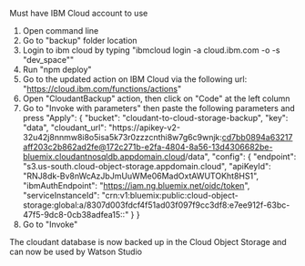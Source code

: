 Must have IBM Cloud account to use
1) Open command line
2) Go to "backup" folder location
3) Login to ibm cloud by typing "ibmcloud login -a cloud.ibm.com -o <user email> -s "dev_space""
4) Run "npm deploy"
5) Go to the updated action on IBM Cloud via the following url: "https://cloud.ibm.com/functions/actions"
6) Open "CloudantBackup" action, then click on "Code" at the left column
7) Go to "Invoke with parameters" then paste the following parameters and press "Apply":
	{
	    "bucket": "cloudant-to-cloud-storage-backup",
	    "key": "data",
	    "cloudant_url": "https://apikey-v2-32u42j8nnmw8i8o5isa5k73r0zzzcnthi8w7g6c9wnjk:cd7bb0894a63217aff203c2b862ad2fe@172c271b-e2fa-4804-8a56-13d4306682be-bluemix.cloudantnosqldb.appdomain.cloud/data",
	    "config": {
	        "endpoint": "s3.us-south.cloud-object-storage.appdomain.cloud",
	        "apiKeyId": "RNJ8dk-Bv8nWcAzJbJmUuWMe06MadOxtAWUTOKht8HS1",
	        "ibmAuthEndpoint": "https://iam.ng.bluemix.net/oidc/token",
	        "serviceInstanceId": "crn:v1:bluemix:public:cloud-object-storage:global:a/8307d003fdcf4f51ad03f097f9cc3df8:e7ee912f-63bc-47f5-9dc8-0cb38adfea15::"
	    }
	}
8) Go to "Invoke"

The cloudant database is now backed up in the Cloud Object Storage and can now be used by Watson Studio

